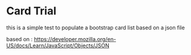 # Card Trial

this is a simple test to populate a bootstrap card list based on a json file

based on : https://developer.mozilla.org/en-US/docs/Learn/JavaScript/Objects/JSON

